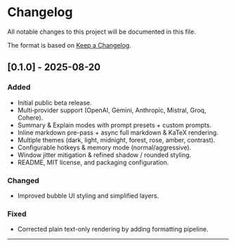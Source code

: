 # Changelog

All notable changes to this project will be documented in this file.

The format is based on [Keep a Changelog](https://keepachangelog.com/en/1.0.0/).

## [0.1.0] - 2025-08-20
### Added
- Initial public beta release.
- Multi‑provider support (OpenAI, Gemini, Anthropic, Mistral, Groq, Cohere).
- Summary & Explain modes with prompt presets + custom prompts.
- Inline markdown pre-pass + async full markdown & KaTeX rendering.
- Multiple themes (dark, light, midnight, forest, rose, amber, contrast).
- Configurable hotkeys & memory mode (normal/aggressive).
- Window jitter mitigation & refined shadow / rounded styling.
- README, MIT license, and packaging configuration.

### Changed
- Improved bubble UI styling and simplified layers.

### Fixed
- Corrected plain text-only rendering by adding formatting pipeline.

---


